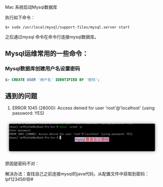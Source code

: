 Mac 系统启动Mysql数据库

执行如下命令：

```shell
$> sudo /usr/local/mysql/support-files/mysql.server start
```



之后通过mysql 命令在命令行连接mysql数据库。 





## Mysql运维常用的一些命令：

### Mysql数据库创建用户名设置密码

```sql
$> CREATE USER '用户名' IDENTIFIED BY '密码';
```







## 遇到的问题

1. ERROR 1045 (28000): Access denied for user 'root'@'localhost' (using password: YES)

<img src="./pic/001_mysql登录忘记密码.png">

原因是密码不对：

解决办法：查找自己之前连接mysql的java代码，从配置文件中获取到密码：lpf123456!@#

